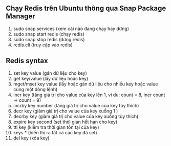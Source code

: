 ## Chạy Redis trên Ubuntu thông qua Snap Package Manager
1) sudo snap services (xem cái nào đang chạy hay dừng)
2) sudo snap start redis (chạy redis)
3) sudo snap stop redis (dừng redis)
4) redis.cli (truy cập vào redis)

## Redis syntax
1) set key value (gán dữ liệu cho key)
2) get key/value (lấy dữ liệu hoặc key)
3) mget/mset key value (lấy hoặc gán dữ liệu cho nhiều key hoặc value cùng một dòng lệnh)
4) incr key (tăng giá trị cho value của key lên 1, vi du: count = 8, incr count => count = 9)
5) incrby key number (tăng giá trị cho value của key tùy thích)
6) decr key (giảm giá trị cho value của key xuống 1 )
7) decrby key (giảm giá trị cho value của key xuống tùy thích)
8) expire key second (set thời gian hết hạn cho key)
9) ttl key (kiểm tra thời gian tồn tại của key)
10) keys * (hiển thị ra tất cả các key đã set)
11) del key (xóa key)
